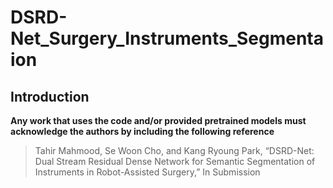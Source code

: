# DSRD-Net_Surgery_Instruments_Segmentaion
## Introduction

**Any work that uses the code and/or provided pretrained models must acknowledge the authors by including the following reference**
> Tahir Mahmood, Se Woon Cho, and Kang Ryoung Park, “DSRD-Net: Dual Stream Residual Dense Network for Semantic Segmentation of Instruments in Robot-Assisted Surgery,” In Submission


